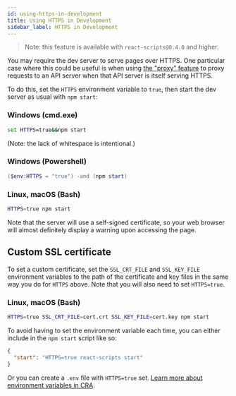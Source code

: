 ```yaml
---
id: using-https-in-development
title: Using HTTPS in Development
sidebar_label: HTTPS in Development
---
```


> Note: this feature is available with `react-scripts@0.4.0` and higher.

You may require the dev server to serve pages over HTTPS. One particular case where this could be useful is when using [the "proxy" feature](proxying-api-requests-in-development.md) to proxy requests to an API server when that API server is itself serving HTTPS.

To do this, set the `HTTPS` environment variable to `true`, then start the dev server as usual with `npm start`:

### Windows (cmd.exe)

```cmd
set HTTPS=true&&npm start
```

(Note: the lack of whitespace is intentional.)

### Windows (Powershell)

```Powershell
($env:HTTPS = "true") -and (npm start)
```

### Linux, macOS (Bash)

```sh
HTTPS=true npm start
```

Note that the server will use a self-signed certificate, so your web browser will almost definitely display a warning upon accessing the page.

## Custom SSL certificate

To set a custom certificate, set the `SSL_CRT_FILE` and `SSL_KEY_FILE` environment variables to the path of the certificate and key files in the same way you do for `HTTPS` above. Note that you will also need to set `HTTPS=true`.

### Linux, macOS (Bash)

```bash
HTTPS=true SSL_CRT_FILE=cert.crt SSL_KEY_FILE=cert.key npm start
```

To avoid having to set the environment variable each time, you can either include in the `npm start` script like so:

```json
{
  "start": "HTTPS=true react-scripts start"
}
```

Or you can create a `.env` file with `HTTPS=true` set.
[Learn more about environment variables in CRA](https://create-react-app.dev/docs/adding-custom-environment-variables).
